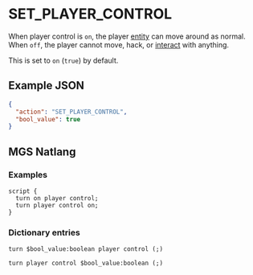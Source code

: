 # SET_PLAYER_CONTROL

When player control is `on`, the player [entity](../entities) can move around as normal. When `off`, the player cannot move, hack, or [interact](../script_slots#on-interact) with anything.

This is set to `on` (`true`) by default.

## Example JSON

```json
{
  "action": "SET_PLAYER_CONTROL",
  "bool_value": true
}
```

## MGS Natlang

### Examples

```mgs
script {
  turn on player control;
  turn player control on;
}
```

### Dictionary entries

```
turn $bool_value:boolean player control (;)

turn player control $bool_value:boolean (;)
```

